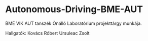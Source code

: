 # Autonomous-Driving-BME-AUT

BME VIK AUT tanszék Önálló Laboratórium projekttárgy munkája.

Hallgatók:
Kovács Róbert
Ursuleac Zsolt

